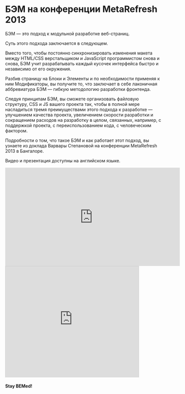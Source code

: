 # БЭМ на конференции MetaRefresh 2013

БЭМ — это подход к модульной разработке веб-страниц.

Суть этого подхода заключается в следующем.

Вместо того, чтобы постоянно синхронизировать изменения макета между HTML/CSS верстальщиком и JavaScript программистом снова и снова, БЭМ учит разрабатывать каждый кусочек интерфейса быстро и независимо от его окружения.

Разбив страницу на Блоки и Элементы и по необходимости применяя к ним Модификаторы, вы получите то, что заключает в себе лаконичная аббревиатура БЭМ — гибкую методологию разработки фронтенда.

Следуя принципам БЭМ, вы сможете организовать файловую структуру, CSS и JS вашего проекта так, чтобы в полной мере насладиться тремя преимуществами этого подхода к разработке — улучшением качества проекта, увеличением скорости разработки и сокращением расходов на разработку в целом, связанных, например, с поддержкой проекта, с переиспользованием кода, с человеческим фактором.

Подробности о том, что такое БЭМ и как работает этот подход, вы узнаете из доклада Варвары Степановой на конференции MetaRefresh 2013 в Бангалоре.

Видео и презентация доступны на английском языке.

<iframe width="560" height="315" frameborder="0" src="https://video.yandex.ru/iframe/ya-events/lydx75hks7.7039" allowfullscreen></iframe>

<iframe src="https://www.slideshare.net/slideshow/embed_code/16700315" width="427" height="356" frameborder="0" marginwidth="0" marginheight="0" scrolling="no" style="border:1px solid #CCC;border-width:1px 1px 0;margin-bottom:5px" allowfullscreen webkitallowfullscreen mozallowfullscreen> </iframe>

**Stay BEMed!**
